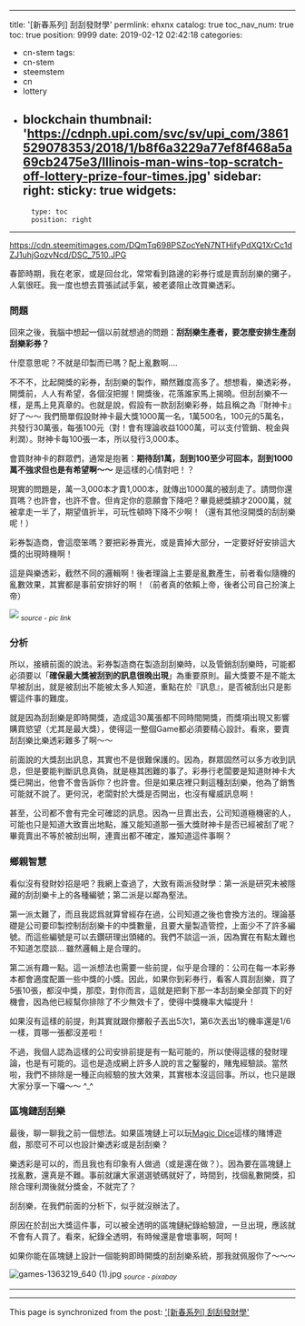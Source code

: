 
---
title: '[新春系列] 刮刮發財學'
permlink: ehxnx
catalog: true
toc_nav_num: true
toc: true
position: 9999
date: 2019-02-12 02:42:18
categories:
- cn-stem
tags:
- cn-stem
- steemstem
- cn
- lottery
- blockchain
thumbnail: 'https://cdnph.upi.com/svc/sv/upi_com/3861529078353/2018/1/b8f6a3229a77ef8f468a5a69cb2475e3/Illinois-man-wins-top-scratch-off-lottery-prize-four-times.jpg'
sidebar:
    right:
        sticky: true
widgets:
    -
        type: toc
        position: right
---


https://cdn.steemitimages.com/DQmTq698PSZocYeN7NTHifyPdXQ1XrCc1dZJ1uhjGozvNcd/DSC_7510.JPG

春節時期，我在老家，或是回台北，常常看到路邊的彩券行或是賣刮刮樂的攤子，人氣很旺。我一度也想去買張試試手氣，被老婆阻止改買樂透彩。

<h3>問題</h3>

回來之後，我腦中想起一個以前就想過的問題：**刮刮樂生產者，要怎麼安排生產刮刮樂彩券？**

什麼意思呢？不就是印製而已嗎？配上亂數啊.... 

不不不，比起開獎的彩券，刮刮樂的製作，顯然難度高多了。想想看，樂透彩券，開獎前，人人有希望，各個沒把握！開獎後，花落誰家馬上揭曉。但刮刮樂不一樣，是馬上見真章的。也就是說，假設有一款刮刮樂彩券，姑且稱之為『財神卡』好了～～ 我們簡單假設財神卡最大獎1000萬一名，1萬500名，100元的5萬名，共發行30萬張，每張100元（對！會有理論收益1000萬，可以支付管銷、稅金與利潤）。財神卡每100張一本，所以發行3,000本。

會買財神卡的群眾們，通常是抱著：**期待刮1萬，刮到100至少可回本，刮到1000萬不強求但也是有希望啊～～** 是這樣的心情對吧！？

現實的問題是，萬一3,000本才賣1,000本，就傳出1000萬的被刮走了。請問你還買嗎？也許會，也許不會。但肯定你的意願會下降吧？畢竟總獎額才2000萬，就被拿走一半了，期望值折半，可玩性頓時下降不少啊！（還有其他沒開獎的刮刮樂呢！）

彩券製造商，會這麼笨嗎？要把彩券賣光，或是賣掉大部分，一定要好好安排這大獎的出現時機啊！

這是與樂透彩，截然不同的邏輯啊！後者理論上主要是亂數產生，前者看似隨機的亂數效果，其實都是事前安排好的啊！（前者真的依賴上帝，後者公司自己扮演上帝）

![](https://cdnph.upi.com/svc/sv/upi_com/3861529078353/2018/1/b8f6a3229a77ef8f468a5a69cb2475e3/Illinois-man-wins-top-scratch-off-lottery-prize-four-times.jpg)
<sub>*source - pic link*</sub>

<h3>分析</h3>

所以，接續前面的說法。彩券製造商在製造刮刮樂時，以及管銷刮刮樂時，可能都必須要以「**確保最大獎被刮到的訊息很晚出現**」為重要原則。最大獎要不是不能太早被刮出，就是被刮出不能被太多人知道，重點在於『訊息』，是否被刮出只是影響這件事的難度。

就是因為刮刮樂是即時開獎，造成這30萬張都不同時間開獎，而獎項出現又影響購買慾望（尤其是最大獎），使得這一整個Game都必須要精心設計。看來，要賣刮刮樂比樂透彩難多了啊～～

前面說的大獎刮出訊息，其實也不是很難保護的。因為，群眾固然可以多方收到訊息，但是要能判斷訊息真偽，就是極其困難的事了。彩券行老闆要是知道財神卡大獎已開出，他會不會告訴你？也許會。但是如果店裡只剩這種刮刮樂，他為了銷售可能就不說了。更何況，老闆對於大獎是否開出，也沒有權威訊息啊！

甚至，公司都不會有完全可確認的訊息。因為一旦賣出去，公司知道極機密的人，可能也只是知道大致賣出地點，誰又能知道那一張大獎財神卡是否已經被刮了呢？畢竟賣出不等於被刮出啊，連賣出都不確定，誰知道這件事啊？

<h3>鄉親智慧</h3>

看似沒有發財妙招是吧？我網上查過了，大致有兩派發財學：第一派是研究未被隱藏的刮刮樂卡上的各種編號；第二派是以鄰為壑法。

第一派太難了，而且我認爲就算曾經存在過，公司知道之後也會換方法的。理論基礎是公司要印製控制刮刮樂卡的中獎數量，且要大量製造管控，上面少不了許多編號。而這些編號是可以去鑽研理出頭緒的。我們不談這一派，因為實在有點太難也不知道怎麼談... 雖然邏輯上是合理的。

第二派有趣一點。這一派想法也需要一些前提，似乎是合理的：公司在每一本彩券本都會適度配置一些中獎的小獎。因此，如果你到彩券行，看客人買刮刮樂，買了5張10張，都沒中獎，那麼，對你而言，這就是把剩下那一本刮刮樂全部買下的好機會，因為他已經幫你排除了不少無效卡了，使得中獎機率大幅提升！

如果沒有這樣的前提，則其實就跟你擲骰子丟出5次1，第6次丟出1的機率還是1/6一樣，買哪一張都沒差啦！

不過，我個人認為這樣的公司安排前提是有一點可能的，所以使得這樣的發財理論，也是有可能的。這也是造成網上許多人說的言之鑿鑿的，賭鬼經驗談。當然啦，我們不排除是一種正向經驗的放大效果，其實根本沒這回事。所以，也只是跟大家分享一下囉～～ ^_^

<h3>區塊鏈刮刮樂</h3>

最後，聊一聊我之前一個想法。如果區塊鏈上可以玩[Magic Dice](https://magic-dice.com/?ref=deanliu)這樣的賭博遊戲，那麼可不可以也設計樂透彩或是刮刮樂？

樂透彩是可以的，而且我也有印象有人做過（或是還在做？）。因為要在區塊鏈上找亂數，還真是不難。事前就讓大家選選號碼就好了，時間到，找個亂數開獎，扣除合理利潤後就分獎金，不就完了？

刮刮樂，在我們前面的分析下，似乎就沒辦法了。

原因在於刮出大獎這件事，可以被全透明的區塊鏈紀錄給驗證，一旦出現，應該就不會有人買了。看來，紀錄全透明，有時候還是會壞事啊，呵呵！

如果你能在區塊鏈上設計一個能夠即時開獎的刮刮樂系統，那我就佩服你了～～～


![games-1363219_640 (1).jpg](https://cdn.steemitimages.com/DQmZTQnnwM1ZqaP82S6EeeWUGheR5Z9XjwkkcQ61i5m1SNS/games-1363219_640%20(1).jpg)
<sub>*source - pixabay*</sub>

---

- - -

This page is synchronized from the post: ['[新春系列] 刮刮發財學'](https://steemit.com/@deanliu/ehxnx)
